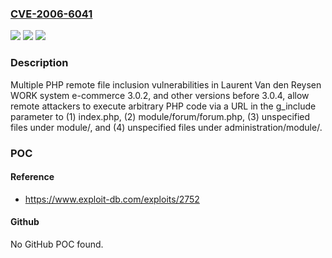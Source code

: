 ### [CVE-2006-6041](https://cve.mitre.org/cgi-bin/cvename.cgi?name=CVE-2006-6041)
![](https://img.shields.io/static/v1?label=Product&message=n%2Fa&color=blue)
![](https://img.shields.io/static/v1?label=Version&message=n%2Fa&color=blue)
![](https://img.shields.io/static/v1?label=Vulnerability&message=n%2Fa&color=brighgreen)

### Description

Multiple PHP remote file inclusion vulnerabilities in Laurent Van den Reysen WORK system e-commerce 3.0.2, and other versions before 3.0.4, allow remote attackers to execute arbitrary PHP code via a URL in the g_include parameter to (1) index.php, (2) module/forum/forum.php, (3) unspecified files under module/, and (4) unspecified files under administration/module/.

### POC

#### Reference
- https://www.exploit-db.com/exploits/2752

#### Github
No GitHub POC found.

